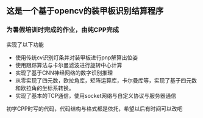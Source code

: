 ## 这是一个基于opencv的装甲板识别结算程序

### 为暑假培训时完成的作业，由纯CPP完成
实现了以下功能
- 使用传统cv识别灯条并对装甲板进行pnp解算出位姿
- 使用跟踪算法与卡尔曼滤波进行旋转中心计算
- 实现了基于CNN神经网络的数字识别推理
- 从零实现了四元数，欧拉角库，矩阵运算库，卡尔曼库等，实现了基于四元数和欧拉角的坐标系转换。
- 实现了基本的TCP通信，使用socket网络与自定义协议与服务器通信

初学CPP时写的代码，代码结构与格式都是依托，希望以后有时间可以改吧
